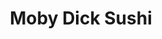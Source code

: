 ---
layout: place
title: "Moby Dick Sushi"
permalink: /maryland/wheaton/moby-dick-sushi.html
stateAbbr: MD
stateName: Maryland
cityName: Wheaton
seo:
  name: "Moby Dick Sushi"
  type: Restaurant
  links: http://www.mbdsushi.com/
description: "Snug setting with a big menu of sushi, Japanese noodles & a few token Korean dishes. Looking for sushi in Wheaton, Maryland? Check out Moby Dick Sushi for a ..."
place_id: ChIJyeCMiRzPt4kRrma7Z0YjnuE
photos:
  - name: >-
      places/ChIJyeCMiRzPt4kRrma7Z0YjnuE/photos/AeeoHcKGVjNwtf3J2wekPBCQ9fQNKFc4yPao040jLNCuaahDBSm0Dcd5up_I2O_mwTDEXFyWZzF2E6fUCj4akKPRS65ty1ZlSZBU-pjLtkfzLxKH_YkaY2Vqb0ePlX0wzkIDWn33Sp8tnDpte1YYTLZEyh-c8l3NCtX9QDt9UowDW3ve4QtfVKtzrw_9RKaQDxgALjTKII8ITxlyIfHmrC_b9hAL0foJn8S7CVQZwH2g4VP9bk5TDxbIPTWH0oOAoh_k9wi_kKj1APn3fgN9bOea9jF97irvgSMeK26ZjTToJ0FpMg-Q18YGo4L8b_LG3eJrcd9jNnYwHoSRwDuNDNsls0_jGxtDlhIBd-0igMFSiQUDcGNFIsCcaDeI0KPxDW-bjH3Q0TxjMdWKiBnpgefSr193Q8_TbLmWj5pUVC9f0HlsqQ
    widthPx: 4032
    heightPx: 3024
    authorAttributions:
      - displayName: Jeff Schwamb
        uri: https://maps.google.com/maps/contrib/113953630611142545293
        photoUri: >-
          https://lh3.googleusercontent.com/a/ACg8ocIbGk_UoSmOHOLH6sXokoPCvqwk7o0d_d-4n1vGbZdhthpHlQ=s100-p-k-no-mo
    flagContentUri: >-
      https://www.google.com/local/imagery/report/?cb_client=maps_api_places.places_api&image_key=!1e10!2sCIHM0ogKEICAgICarJTcfQ&hl=en-US
    googleMapsUri: >-
      https://www.google.com/maps/place//data=!3m4!1e2!3m2!1sCIHM0ogKEICAgICarJTcfQ!2e10!4m2!3m1!1s0x89b7cf1c898ce0c9:0xe19e234667bb66ae
  - name: >-
      places/ChIJyeCMiRzPt4kRrma7Z0YjnuE/photos/AeeoHcKt9nZq5125DBgj21cV_AmM4NiIkXgzDxZEGELyzKnHZW5RywX5kf47kN02OsRtOaJTvEpT2fPNan1jhn4q9iTzb2imYbf_UqOgizn4YLlQuFRyh7-3WVxtvXZEQr_bnm3iBxpI4CxWu2NkyWOA1th2rD_HitFs-vs6LgW0LiNmlgQefME8K1r_C-yHCF4YPNBlpjFoKE-WTcQGJ22A4a6PDdqxkbN6l2eth7qDYF17HeQxANq9C2KNKLS66Nhe04MLCKNdr9X8ulVucTp7SmVuBf8knirOqPz7FxEw468v7SARv4Y9G6TFwS8PFFHwq83Ud7MdGcQnQjUhkMBwLx2AdkqTZ5-sDxb1IKbeJW0n5yE_66aCYXr0crjpraJQ-BNzguSAzaCk-1L-DU-ZHvwbXWWdplhaCy-vykli39S5WWde
    widthPx: 4080
    heightPx: 3072
    authorAttributions:
      - displayName: Ray Chen
        uri: https://maps.google.com/maps/contrib/102597671217061272428
        photoUri: >-
          https://lh3.googleusercontent.com/a-/ALV-UjWJkSUWoSdA9-dLIk7bYXQ0N4KxnQVkOGNllDao9fWjUGGbzYt57A=s100-p-k-no-mo
    flagContentUri: >-
      https://www.google.com/local/imagery/report/?cb_client=maps_api_places.places_api&image_key=!1e10!2sCIHM0ogKEICAgIChsdSW4gE&hl=en-US
    googleMapsUri: >-
      https://www.google.com/maps/place//data=!3m4!1e2!3m2!1sCIHM0ogKEICAgIChsdSW4gE!2e10!4m2!3m1!1s0x89b7cf1c898ce0c9:0xe19e234667bb66ae
  - name: >-
      places/ChIJyeCMiRzPt4kRrma7Z0YjnuE/photos/AeeoHcIj9jOc_odr3QhmYYW4NG5c7alLsBiIXdTDUSyvWH44HnOayllGOzrZ1vIN94QbwEbCDL-qOutjOC3kFWhqEWsOLv2nsBUNvKS-hXwPRHs31CDkeEX6CoFg0M1GojDQeywyOMY32S2pYrDKc-GCxSEvqZ9i3e0uNgkuI4w9zbSXHr_GzP5jSO4lPu1g3MIrHIwWjzsLNxE6RdBwbaEoyrVQKYV-Ldhgh7XzHwklvwgnh17pNbk5h7Es92nxHeZ0s8Q9S_mEJcNm5w-elk5SFyzMcvDBVgrWdmVlBsexZMsx34Z7EgzVPbt5vMdrnoo2x_QWMwsm2HA3wGCwzDvMSKdsTM5L4ytRb7BiMgb0iTLlU4XsS1JXZa1ioEtrTW2jTO8l-pOzH5l8q4aDFkk1NxJ6BPEteIJ05WbbIDP4DNimVbMP
    widthPx: 4080
    heightPx: 3072
    authorAttributions:
      - displayName: Ray Chen
        uri: https://maps.google.com/maps/contrib/102597671217061272428
        photoUri: >-
          https://lh3.googleusercontent.com/a-/ALV-UjWJkSUWoSdA9-dLIk7bYXQ0N4KxnQVkOGNllDao9fWjUGGbzYt57A=s100-p-k-no-mo
    flagContentUri: >-
      https://www.google.com/local/imagery/report/?cb_client=maps_api_places.places_api&image_key=!1e10!2sCIHM0ogKEICAgICRoPvL6gE&hl=en-US
    googleMapsUri: >-
      https://www.google.com/maps/place//data=!3m4!1e2!3m2!1sCIHM0ogKEICAgICRoPvL6gE!2e10!4m2!3m1!1s0x89b7cf1c898ce0c9:0xe19e234667bb66ae
  - name: >-
      places/ChIJyeCMiRzPt4kRrma7Z0YjnuE/photos/AeeoHcLK3DOEUsJNXlUslLYsxznIShyNCnDPddVrUAPrN9EmGY_fETHW6KAtMKPIXpVEatIf04F9r2ih7gD80u0QW4IfN6UfkS4wLcf-10d5bQwFxhduEOuwjwsV6UEMmzZfUHieUCg_V8bPooSKh1EiYiEHhPkUnwKPECJANtBT_j6lLmrV9NXuJWsNvJaM9DRbkGcUU7xXQ3w96Fb_hsbM2Vp5VkuInFlnCLEcDvV_ZxrH1B3EGoVxdsQvcoK-e3jkTRyQJS7VcKM8xhEdhJ2NItrpIIrwLcXMljsDXRuqd7OuuMCbN5lIK-krAsJA9kiO1Li4wmv2AVwfR8nk1_ji8fFiRZdPJAWnTBFhtz5uFd2P52mu1wRz15C8twNNAxDvt_ncprSwEgSIyIJ_h7uDvfY7y1EQtoUmgV9XeMbtYcv7wNTU
    widthPx: 4032
    heightPx: 3024
    authorAttributions:
      - displayName: Adam Friedman
        uri: https://maps.google.com/maps/contrib/106608804025975566521
        photoUri: >-
          https://lh3.googleusercontent.com/a/ACg8ocLwhZf4jr0_mmaxxe7YJcF_eD5bLnPaBaLHiogAokE-7akNFQ=s100-p-k-no-mo
    flagContentUri: >-
      https://www.google.com/local/imagery/report/?cb_client=maps_api_places.places_api&image_key=!1e10!2sCIHM0ogKEICAgID037f71AE&hl=en-US
    googleMapsUri: >-
      https://www.google.com/maps/place//data=!3m4!1e2!3m2!1sCIHM0ogKEICAgID037f71AE!2e10!4m2!3m1!1s0x89b7cf1c898ce0c9:0xe19e234667bb66ae
  - name: >-
      places/ChIJyeCMiRzPt4kRrma7Z0YjnuE/photos/AeeoHcKSGrVmAR6etDTG5Bmiyn0EgBUYLz_MQxfNiI9nTxR6pQKBEe_LekDI1kqFi4Im6dovwd51JiW_p7GWdB3X_FCd22rbQQTQnCg8vkLo3tx_v1klAGCCU999RbFvYI3KLqXGdt-ehbr0Djyn_hpB0pf-y_ld0_lG6b_5QoaGsnsw4PvWmQtM7CAPzk3zhzwi1jRhp8G1mrDGdtA98r4YysqSyUjwY8Q-J_wx_Bi3zwgAb7RcDYee20-XJS52uq-Qhdsz5U6Q91udY2L_tmsOBdSJitXsyCk3jvpZjLOx4ag2J8fPD7t4KJxmP6-SJpaoWk0tO1pYemsOyteS2B3bWNhiZ3idnrlXuJigDSFqfK3WHgvUlHy8ITsLIgCruQWlpzwYbT7sE6NU9awOcC8dQzTOdHhGQ_ZNe75AyhuwzMM
    widthPx: 4800
    heightPx: 2700
    authorAttributions:
      - displayName: Alycia Cai
        uri: https://maps.google.com/maps/contrib/113028522170485380014
        photoUri: >-
          https://lh3.googleusercontent.com/a-/ALV-UjVGFGGRp-_6lwSEnXdIwVIZM6u2Y1RyqVy61TsSPTWVZHCEpnMR=s100-p-k-no-mo
    flagContentUri: >-
      https://www.google.com/local/imagery/report/?cb_client=maps_api_places.places_api&image_key=!1e10!2sCIHM0ogKEICAgICn3_HWHw&hl=en-US
    googleMapsUri: >-
      https://www.google.com/maps/place//data=!3m4!1e2!3m2!1sCIHM0ogKEICAgICn3_HWHw!2e10!4m2!3m1!1s0x89b7cf1c898ce0c9:0xe19e234667bb66ae
  - name: >-
      places/ChIJyeCMiRzPt4kRrma7Z0YjnuE/photos/AeeoHcKyZ2VVreQhtAvRVZFwLToLzv8FxTPXbetQe0_veQRtWxA_c82CWI5URu0eIBEenrk3TgbexpRwNP3EhdPHo0zG1829oKo877wPT77FoZ8tH4fNzkLszFifXIEEcvZfUXamRs7OeveJJd29esv8xeYnmL_5rOgagFw1Wvgg950pvn56krfccC3YcmDennGsbu0BOrw1d_WfRFvIxtiFZ1Kb2wIbvuiOKtJpR6frNqPJ4c_jBJsYmI6VPU4wuxtlV9am1UeAUHFTvwKpfwWXYKp5cCTV8Y4NOgc5tyW1n5-WdQ3tJcLeDXlRoFEkfyqisw6lbNh2778YajK6EA0PPVXkQ3f5WdMedq_hU8af6-2EOsn9DdUSaZiviU6FeiS4EZ6i7Z8MVmk76STN4J_cXKNaO9R-5J48axwwK7tV9Wt4LzGj
    widthPx: 4080
    heightPx: 3072
    authorAttributions:
      - displayName: Ray Chen
        uri: https://maps.google.com/maps/contrib/102597671217061272428
        photoUri: >-
          https://lh3.googleusercontent.com/a-/ALV-UjWJkSUWoSdA9-dLIk7bYXQ0N4KxnQVkOGNllDao9fWjUGGbzYt57A=s100-p-k-no-mo
    flagContentUri: >-
      https://www.google.com/local/imagery/report/?cb_client=maps_api_places.places_api&image_key=!1e10!2sCIHM0ogKEICAgIChsdSWwgE&hl=en-US
    googleMapsUri: >-
      https://www.google.com/maps/place//data=!3m4!1e2!3m2!1sCIHM0ogKEICAgIChsdSWwgE!2e10!4m2!3m1!1s0x89b7cf1c898ce0c9:0xe19e234667bb66ae
  - name: >-
      places/ChIJyeCMiRzPt4kRrma7Z0YjnuE/photos/AeeoHcKkYkw1B5wz1tUQAvAuzkQszgnNOHNb9SJL0_kSpzIwDjEfJqffci1sxR9duw2QkmUgHKTtOW_VWJOv7JLG8QwZzQXx7K4jB85DrrxggA1i6k7XsuW4RBR5wmMcAgIJw_VeMeZVydqnoKiGjbKJttKT7WqMLLE_BENiDXu5cvfX9DI1rqglhlSIsGzemItDQs2hWHLi0lJyGBAtMQtmIdMLGU7q5C7G1Ejog5TtDk6oxswlxSHyLbg3eLPYpxt9vKtJIO0q5wJiRTTovOredzLIsOWIGBPOVwuG6l31WSY2_KtoknZDT05LWRSi2FOM9da2fNJCvnfKianO0-386omSKRUTT0bNpgLDrTSLXpyGou3kL1u75uDp4Wj1mdfyRxqVPN4WxoJPInb4aTY4yFNqi0c_alAwuJQmeXzAhWUefQ
    widthPx: 4080
    heightPx: 3072
    authorAttributions:
      - displayName: Ray Chen
        uri: https://maps.google.com/maps/contrib/102597671217061272428
        photoUri: >-
          https://lh3.googleusercontent.com/a-/ALV-UjWJkSUWoSdA9-dLIk7bYXQ0N4KxnQVkOGNllDao9fWjUGGbzYt57A=s100-p-k-no-mo
    flagContentUri: >-
      https://www.google.com/local/imagery/report/?cb_client=maps_api_places.places_api&image_key=!1e10!2sCIHM0ogKEICAgIDx8rruNQ&hl=en-US
    googleMapsUri: >-
      https://www.google.com/maps/place//data=!3m4!1e2!3m2!1sCIHM0ogKEICAgIDx8rruNQ!2e10!4m2!3m1!1s0x89b7cf1c898ce0c9:0xe19e234667bb66ae
  - name: >-
      places/ChIJyeCMiRzPt4kRrma7Z0YjnuE/photos/AeeoHcLGvg9fzqblgcHGpH7kK4_HsvNGj10hLcSJWEmKOaoS3VzojWb6IKnuvxcmFQP1HU2BmLbavj9m4aUVEh1ryHFtB1Nvy-SW6JMUQqrldYqNfd-VrY2mW-nmHGVv2Ephra6WZ5CPS1Kpom9f8wYyBDfdS4F-f4sYEMDyOJgajihLFk2-y9OF9elUKdFtRB-OkYBItI0FsdYcDLuHo-Ykk42jqRmdNy4tzWDR86ZyS5ecpTh16WXkiV0pUzZdvSFXh4l4WvVCcfKlCfcTDATlgBA58xPk2_lQhgaOVjRcumJwDfGTNM-qTDGxiKJFt9MUaNKlJmRRz8yEqYWoSgJQCqEdIOCv-w07QyGw0oahn-t1QLKiQGINE_cI3owkib-JJhHgL8TlRw0jTMXhx0MRM6Hh_9Cg6cECujloxYUuMssKthg
    widthPx: 4160
    heightPx: 3120
    authorAttributions:
      - displayName: Joyce Fuentes
        uri: https://maps.google.com/maps/contrib/108621701517960616250
        photoUri: >-
          https://lh3.googleusercontent.com/a-/ALV-UjWl1Q0WcO8xB-nXaXWAZeKJbzRsppWwOUvPXxIHwld9RkfqNGnm=s100-p-k-no-mo
    flagContentUri: >-
      https://www.google.com/local/imagery/report/?cb_client=maps_api_places.places_api&image_key=!1e10!2sCIHM0ogKEICAgIC447zClQE&hl=en-US
    googleMapsUri: >-
      https://www.google.com/maps/place//data=!3m4!1e2!3m2!1sCIHM0ogKEICAgIC447zClQE!2e10!4m2!3m1!1s0x89b7cf1c898ce0c9:0xe19e234667bb66ae
  - name: >-
      places/ChIJyeCMiRzPt4kRrma7Z0YjnuE/photos/AeeoHcL-4VYhtaLM2PQRJgrXzX0YwaxauMYxvgoaVKHurp4cdS6C9C1oapttc92NIjIIkKBKYhrw0V_OMukFR4ZcESfXPvSagcwiq4OP5OuyOjtl-l8JbDT61Kbu62p-dOL59rS8u3l6YyHqImH-fnjC8UsbVSErIaZgBiKtcGGT2K-Jsby5WNAIOaI8ub7U6LcQkpDBaScT9ywUqjkm_BSkrwdXfwjrP-LsLDCvjJwQiru5YO-nNwhzZFWiM-wrHNTJA-YDFU8PcoL44_87mhrQGkbai7WTJlg2_9uH0TTUf2MG2fwx9xU_aYEiRwmPiEY1wEDxElR35I0Uk2uRZOSfOJbWz8vXlVeRIbKbJ8Nuo-mVKeBicBJUqOtNRv4UKEnF8hsUAXGUNBK4bLi41rOWADMIgefcDQOlt-KyEg9J-1_2ybqj
    widthPx: 4080
    heightPx: 3072
    authorAttributions:
      - displayName: Ray Chen
        uri: https://maps.google.com/maps/contrib/102597671217061272428
        photoUri: >-
          https://lh3.googleusercontent.com/a-/ALV-UjWJkSUWoSdA9-dLIk7bYXQ0N4KxnQVkOGNllDao9fWjUGGbzYt57A=s100-p-k-no-mo
    flagContentUri: >-
      https://www.google.com/local/imagery/report/?cb_client=maps_api_places.places_api&image_key=!1e10!2sCIHM0ogKEICAgICD35ev1QE&hl=en-US
    googleMapsUri: >-
      https://www.google.com/maps/place//data=!3m4!1e2!3m2!1sCIHM0ogKEICAgICD35ev1QE!2e10!4m2!3m1!1s0x89b7cf1c898ce0c9:0xe19e234667bb66ae
  - name: >-
      places/ChIJyeCMiRzPt4kRrma7Z0YjnuE/photos/AeeoHcLxdVUt9C8LhbOV9koImov-QIkw02CqsSRlPnVhp9IybwCXPGlX_UIHcv1vGdVKkcFVG94vkmKirdMgnxyu8T5vjBSWvE_R1x8eWdwnXZUh9qHmAEhOFn5DJdnPGa5nl4w3tbHHg1CDRwSWnvgIVh9yaVY-EZsauw4ngpjYC0Ykyy5EbDUcHtPjv1obQrH8WC6Oz4i-vASg1iBVPnu944pQc1qJPZcNRVgoKT4Yp9HskKgj6Mjcg8qJam1kwBUgLgMInfGZ_kSTwY9Jty0WS4PWx2JSeufVxSFnSWzQqrXDxz4xRnClBv0C3rW788pa2qDjeSEkfqqsA3Mtw3UDLwQC-Sy06PM47OFhecju-W5CrOJYrK07QqxRI4GYXkUiLkUBeEvQhVS7h6oSxaFP2ghVVccyrdmlekCaFPKQ4Ci_2z_J
    widthPx: 3024
    heightPx: 4032
    authorAttributions:
      - displayName: Landin Sorenson
        uri: https://maps.google.com/maps/contrib/109066246684307759747
        photoUri: >-
          https://lh3.googleusercontent.com/a/ACg8ocLXJPaIZqKIqS2HjLFxnTrt_zk5RC0mM5h8DD-ejb6LRNRb6Hc=s100-p-k-no-mo
    flagContentUri: >-
      https://www.google.com/local/imagery/report/?cb_client=maps_api_places.places_api&image_key=!1e10!2sCIHM0ogKEICAgICOxfHkkQE&hl=en-US
    googleMapsUri: >-
      https://www.google.com/maps/place//data=!3m4!1e2!3m2!1sCIHM0ogKEICAgICOxfHkkQE!2e10!4m2!3m1!1s0x89b7cf1c898ce0c9:0xe19e234667bb66ae
address: 11220 Triangle Ln, Wheaton, MD 20902, USA
street: 11220 Triangle Ln
city: Wheaton
state: MD
zip: '20902'
country: USA
neighborhood: Wheaton
latitude: '39.039178'
longitude: '-77.051637'
accessibility_options:
  wheelchairAccessibleParking: true
  wheelchairAccessibleEntrance: true
  wheelchairAccessibleSeating: true
business_status: OPERATIONAL
name: Moby Dick Sushi
google_maps_links:
  directionsUri: >-
    https://www.google.com/maps/dir//''/data=!4m7!4m6!1m1!4e2!1m2!1m1!1s0x89b7cf1c898ce0c9:0xe19e234667bb66ae!3e0
  placeUri: https://maps.google.com/?cid=16257470490149086894
  writeAReviewUri: >-
    https://www.google.com/maps/place//data=!4m3!3m2!1s0x89b7cf1c898ce0c9:0xe19e234667bb66ae!12e1
  reviewsUri: >-
    https://www.google.com/maps/place//data=!4m4!3m3!1s0x89b7cf1c898ce0c9:0xe19e234667bb66ae!9m1!1b1
  photosUri: >-
    https://www.google.com/maps/place//data=!4m3!3m2!1s0x89b7cf1c898ce0c9:0xe19e234667bb66ae!10e5
primary_type: Sushi Restaurant
opening_hours:
  regular: null
  current: null
secondary_opening_hours:
  regular:
    weekdayDescriptions: null
    type: null
  current:
    weekdayDescriptions: null
    type: null
phone: (301) 949-3910
price_level: PRICE_LEVEL_MODERATE
price_range: $20 &ndash; $30
rating: '4.6'
rating_count: 338
website: http://www.mbdsushi.com/
reviews:
  - name: >-
      places/ChIJyeCMiRzPt4kRrma7Z0YjnuE/reviews/ChdDSUhNMG9nS0VJQ0FnTUR3NmM3QzFRRRAB
    relativePublishTimeDescription: 2 weeks ago
    rating: 4
    text:
      text: >-
        I've been going here for at least 15 years and it's typically amazing.

        The service is great, staff is friendly.

        The Itamae is quick and busy and very kind. My friends and I have spent
        upwards of $210 (3 of us)  lol before tip because the sushi is THATTTTTT
        GREAT. Highly recommend 15 years later
      languageCode: en
    originalText:
      text: >-
        I've been going here for at least 15 years and it's typically amazing.

        The service is great, staff is friendly.

        The Itamae is quick and busy and very kind. My friends and I have spent
        upwards of $210 (3 of us)  lol before tip because the sushi is THATTTTTT
        GREAT. Highly recommend 15 years later
      languageCode: en
    authorAttribution:
      displayName: Paige L
      uri: https://www.google.com/maps/contrib/116113505768952183966/reviews
      photoUri: >-
        https://lh3.googleusercontent.com/a-/ALV-UjVrKBPK4FoATqtEilbRa9b_VFQhSgrFLz2qawrwhZtqqSYxV5Q=s128-c0x00000000-cc-rp-mo-ba3
    publishTime: '2025-03-26T21:19:47.538249Z'
    flagContentUri: >-
      https://www.google.com/local/review/rap/report?postId=ChdDSUhNMG9nS0VJQ0FnTUR3NmM3QzFRRRAB&d=17924085&t=1
    googleMapsUri: >-
      https://www.google.com/maps/reviews/data=!4m6!14m5!1m4!2m3!1sChdDSUhNMG9nS0VJQ0FnTUR3NmM3QzFRRRAB!2m1!1s0x89b7cf1c898ce0c9:0xe19e234667bb66ae
  - name: >-
      places/ChIJyeCMiRzPt4kRrma7Z0YjnuE/reviews/ChZDSUhNMG9nS0VJQ0FnSUR4amNtTFlREAE
    relativePublishTimeDescription: a year ago
    rating: 5
    text:
      text: >-
        This is the only sushi place I order from now! Been going here for over
        a year now and it has never disappointed. Luckily, their indoor dining
        has opened again as well. Their takeout is always fresh and the quality
        of their sushi is perfect. Best of all, the staff are always very
        friendly and welcoming. I can't recommend this place enough!
      languageCode: en
    originalText:
      text: >-
        This is the only sushi place I order from now! Been going here for over
        a year now and it has never disappointed. Luckily, their indoor dining
        has opened again as well. Their takeout is always fresh and the quality
        of their sushi is perfect. Best of all, the staff are always very
        friendly and welcoming. I can't recommend this place enough!
      languageCode: en
    authorAttribution:
      displayName: Kevin
      uri: https://www.google.com/maps/contrib/103227164794006877986/reviews
      photoUri: >-
        https://lh3.googleusercontent.com/a-/ALV-UjVE2blSc1hiNj67sspB8WAEkQ6DUMhHZm2Q8UUaOJgfvzKZXw_KMQ=s128-c0x00000000-cc-rp-mo-ba5
    publishTime: '2023-10-12T20:22:14.190533Z'
    flagContentUri: >-
      https://www.google.com/local/review/rap/report?postId=ChZDSUhNMG9nS0VJQ0FnSUR4amNtTFlREAE&d=17924085&t=1
    googleMapsUri: >-
      https://www.google.com/maps/reviews/data=!4m6!14m5!1m4!2m3!1sChZDSUhNMG9nS0VJQ0FnSUR4amNtTFlREAE!2m1!1s0x89b7cf1c898ce0c9:0xe19e234667bb66ae
  - name: >-
      places/ChIJyeCMiRzPt4kRrma7Z0YjnuE/reviews/ChZDSUhNMG9nS0VJQ0FnSURaMDREaVN3EAE
    relativePublishTimeDescription: a year ago
    rating: 5
    text:
      text: >-
        This is easily the best sushi i have had in ages. As a vegan i often
        struggle to find sushi that isn’t just an avocado roll or more than two
        items on the menu that i can eat. This place is packed with flavor and
        the service is also respectable and kind. The non vegan sushi was also
        soooo delicious. The one thing i think everyone should try is the
        crunchy spicy veggie roll. It was soo good i had to come back the next
        day to eat again. One of the best things i have ever eaten!!! I’m still
        thinking about it and about to order it after i leave this review. We
        started to dig in therefore the picture is somewhat eaten since we
        couldn’t stop ourselves as soon as we got the food on the table. Truly
        amazing !!
      languageCode: en
    originalText:
      text: >-
        This is easily the best sushi i have had in ages. As a vegan i often
        struggle to find sushi that isn’t just an avocado roll or more than two
        items on the menu that i can eat. This place is packed with flavor and
        the service is also respectable and kind. The non vegan sushi was also
        soooo delicious. The one thing i think everyone should try is the
        crunchy spicy veggie roll. It was soo good i had to come back the next
        day to eat again. One of the best things i have ever eaten!!! I’m still
        thinking about it and about to order it after i leave this review. We
        started to dig in therefore the picture is somewhat eaten since we
        couldn’t stop ourselves as soon as we got the food on the table. Truly
        amazing !!
      languageCode: en
    authorAttribution:
      displayName: Rosemary Mwaura
      uri: https://www.google.com/maps/contrib/114628173008557414437/reviews
      photoUri: >-
        https://lh3.googleusercontent.com/a-/ALV-UjVkAGychkWEOTOhm0YaBCN3CyLO1kZqJaPzlVTheQQ7L0kRs-Pr=s128-c0x00000000-cc-rp-mo-ba2
    publishTime: '2023-10-07T16:31:31.494625Z'
    flagContentUri: >-
      https://www.google.com/local/review/rap/report?postId=ChZDSUhNMG9nS0VJQ0FnSURaMDREaVN3EAE&d=17924085&t=1
    googleMapsUri: >-
      https://www.google.com/maps/reviews/data=!4m6!14m5!1m4!2m3!1sChZDSUhNMG9nS0VJQ0FnSURaMDREaVN3EAE!2m1!1s0x89b7cf1c898ce0c9:0xe19e234667bb66ae
  - name: >-
      places/ChIJyeCMiRzPt4kRrma7Z0YjnuE/reviews/ChZDSUhNMG9nS0VJQ0FnSUNPeGZIa1lREAE
    relativePublishTimeDescription: 2 years ago
    rating: 2
    text:
      text: >-
        Disappointing.


        Quality control is really important for sushi. I’ve had great sushi from
        this place before, Which is why this review is still two stars and not
        one.


        After pulling the bones out of my teeth which is something you never
        want to do while eating sushi. Finding ourselves being unable to finish
        the food. Chewing for minutes like well done steak on tuna of it
        probably isn’t sushi grade.


        I wrote this review.


        Tips for success: Don’t place hot rolls and cold rolls in the same box.
        Select fish that’s appropriate for raw consumption, And then slice it
        correctly.


        And most importantly DE-BONE your fish.


        The only photo I took after our first disappointing couple of bites
        attached.
      languageCode: en
    originalText:
      text: >-
        Disappointing.


        Quality control is really important for sushi. I’ve had great sushi from
        this place before, Which is why this review is still two stars and not
        one.


        After pulling the bones out of my teeth which is something you never
        want to do while eating sushi. Finding ourselves being unable to finish
        the food. Chewing for minutes like well done steak on tuna of it
        probably isn’t sushi grade.


        I wrote this review.


        Tips for success: Don’t place hot rolls and cold rolls in the same box.
        Select fish that’s appropriate for raw consumption, And then slice it
        correctly.


        And most importantly DE-BONE your fish.


        The only photo I took after our first disappointing couple of bites
        attached.
      languageCode: en
    authorAttribution:
      displayName: Landin Sorenson
      uri: https://www.google.com/maps/contrib/109066246684307759747/reviews
      photoUri: >-
        https://lh3.googleusercontent.com/a/ACg8ocLXJPaIZqKIqS2HjLFxnTrt_zk5RC0mM5h8DD-ejb6LRNRb6Hc=s128-c0x00000000-cc-rp-mo
    publishTime: '2022-06-14T22:53:14.821878Z'
    flagContentUri: >-
      https://www.google.com/local/review/rap/report?postId=ChZDSUhNMG9nS0VJQ0FnSUNPeGZIa1lREAE&d=17924085&t=1
    googleMapsUri: >-
      https://www.google.com/maps/reviews/data=!4m6!14m5!1m4!2m3!1sChZDSUhNMG9nS0VJQ0FnSUNPeGZIa1lREAE!2m1!1s0x89b7cf1c898ce0c9:0xe19e234667bb66ae
  - name: >-
      places/ChIJyeCMiRzPt4kRrma7Z0YjnuE/reviews/ChdDSUhNMG9nS0VJQ0FnSUR6MUxiOHF3RRAB
    relativePublishTimeDescription: 10 months ago
    rating: 1
    text:
      text: >-
        Sushi bites tight, stuck together and almost disassembled with tasteless
        flavor and a teriyaki chicken that was pitiful. Plus super long wait
        times and lousy service from the lady taking the orders. Highly
        disappointed.
      languageCode: en
    originalText:
      text: >-
        Sushi bites tight, stuck together and almost disassembled with tasteless
        flavor and a teriyaki chicken that was pitiful. Plus super long wait
        times and lousy service from the lady taking the orders. Highly
        disappointed.
      languageCode: en
    authorAttribution:
      displayName: Valeria Gonzalez
      uri: https://www.google.com/maps/contrib/107391514211249039447/reviews
      photoUri: >-
        https://lh3.googleusercontent.com/a/ACg8ocIOZKDdLMhiKYsU9Zc9RKqmrapIsb6CpF6A6SwA4_LCGcVjIo7T=s128-c0x00000000-cc-rp-mo-ba2
    publishTime: '2024-06-07T23:04:39.631886Z'
    flagContentUri: >-
      https://www.google.com/local/review/rap/report?postId=ChdDSUhNMG9nS0VJQ0FnSUR6MUxiOHF3RRAB&d=17924085&t=1
    googleMapsUri: >-
      https://www.google.com/maps/reviews/data=!4m6!14m5!1m4!2m3!1sChdDSUhNMG9nS0VJQ0FnSUR6MUxiOHF3RRAB!2m1!1s0x89b7cf1c898ce0c9:0xe19e234667bb66ae
parking_options:
  freeParkingLot: true
  paidParkingLot: true
  freeStreetParking: true
  valetParking: false
payment_options:
  acceptsCreditCards: true
  acceptsDebitCards: true
  acceptsCashOnly: false
  acceptsNfc: true
allow_dogs: null
curbside_pickup: false
delivery: true
dine_in: true
good_for_children: true
good_for_groups: null
good_for_sports: false
live_music: false
menu_for_children: null
outdoor_seating: false
reservable: false
restroom: true
serves_beer: true
serves_breakfast: false
serves_brunch: false
serves_cocktails: false
serves_coffee: false
serves_dinner: true
serves_dessert: true
serves_lunch: true
serves_vegetarian_food: true
serves_wine: null
takeout: true
summary: >-
  Snug setting with a big menu of sushi, Japanese noodles & a few token Korean
  dishes.

---